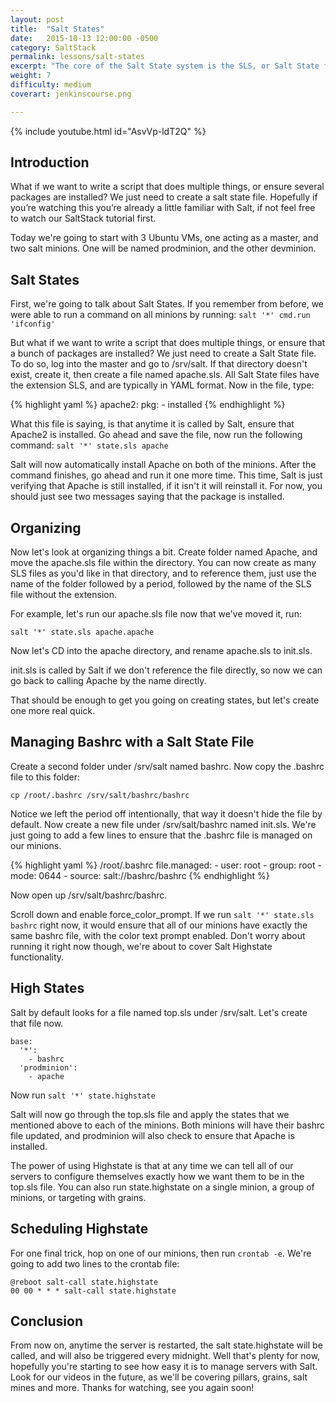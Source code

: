 ```yaml
---
layout: post
title:  "Salt States"
date:   2015-10-13 12:00:00 -0500
category: SaltStack
permalink: lessons/salt-states
excerpt: "The core of the Salt State system is the SLS, or Salt State file. The SLS is a representation of the state in which a system should be in, and is set up to contain this data in a simple format."
weight: 7
difficulty: medium
coverart: jenkinscourse.png

---
```

{% include youtube.html id="AsvVp-ldT2Q" %}

Introduction
------------
What if we want to write a script that does multiple things, or ensure several packages are installed? We just need to create a salt state file. Hopefully if you’re watching this you’re already a little familiar with Salt, if not feel free to watch our SaltStack tutorial first.

Today we're going to start with 3 Ubuntu VMs, one acting as a master, and two salt minions.
One will be named prodminion, and the other devminion.  

Salt States
-----------
First, we're going to talk about Salt States.  If you remember from before, we were able to run a command on all minions by running:
`salt '*' cmd.run 'ifconfig'`

But what if we want to write a script that does multiple things, or ensure that a bunch of packages are installed?  We just need to create a Salt State file.  To do so, log into the master and go to /srv/salt.  If that directory doesn't exist, create it, then create a file named apache.sls.  All Salt State files have the extension SLS, and are typically in YAML format.  Now in the file, type:

{% highlight yaml %}
apache2:
  pkg:
    - installed
{% endhighlight %}

What this file is saying, is that anytime it is called by Salt, ensure that Apache2 is installed.  Go ahead and save the file, now run the following command:
`salt '*' state.sls apache`

Salt will now automatically install Apache on both of the minions.  After the command finishes, go ahead and run it one more time.  This time, Salt is just verifying that Apache is still installed, if it isn't it will reinstall it.  For now, you should just see two messages saying that the package is installed.

Organizing
----------
Now let's look at organizing things a bit.  Create folder named Apache, and move the apache.sls file within the directory.  You can now create as many SLS files as you'd like in that directory, and to reference them, just use the name of the folder followed by a period, followed by the name of the SLS file without the extension.  

For example, let's run our apache.sls file now that we've moved it, run:

`salt '*' state.sls apache.apache`

Now let's CD into the apache directory, and rename apache.sls to init.sls.

init.sls is called by Salt if we don't reference the file directly, so now we can go back to calling Apache by the name directly.

That should be enough to get you going on creating states, but let's create one more real quick.

Managing Bashrc with a Salt State File
--------------------------------------
Create a second folder under /srv/salt named bashrc.  Now copy the .bashrc file to this folder:

`cp /root/.bashrc /srv/salt/bashrc/bashrc`

Notice we left the period off intentionally, that way it doesn't hide the file by default.  Now create a new file under /srv/salt/bashrc named init.sls.  We're just going to add a few lines to ensure that the .bashrc file is managed on our minions.

{% highlight yaml %}
/root/.bashrc
  file.managed:
    - user: root
    - group: root
    - mode: 0644
    - source: salt://bashrc/bashrc
{% endhighlight %}

Now open up /srv/salt/bashrc/bashrc.

Scroll down and enable force_color_prompt.  If we run `salt '*' state.sls bashrc` right now, it would ensure that all of our minions have exactly the same bashrc file, with the color text prompt enabled. Don't worry about running it right now though, we're about to cover Salt Highstate functionality.

High States
-----------
Salt by default looks for a file named top.sls under /srv/salt.  Let's create that file now.


~~~
base:
  '*':
    - bashrc
  'prodminion':
    - apache
~~~

Now run `salt '*' state.highstate`

Salt will now go through the top.sls file and apply the states that we mentioned above to each of the minions.  Both minions will have their bashrc file updated, and prodminion will also check to ensure that Apache is installed.

The power of using Highstate is that at any time we can tell all of our servers to configure themselves exactly how we want them to be in the top.sls file.  You can also run state.highstate on a single minion, a group of minions, or targeting with grains.  

Scheduling Highstate
--------------------
For one final trick, hop on one of our minions, then run `crontab -e`.  We're going to add two lines to the crontab file:

~~~
@reboot salt-call state.highstate
00 00 * * * salt-call state.highstate
~~~

Conclusion
----------
From now on, anytime the server is restarted, the salt state.highstate will be called, and will also be triggered every midnight.  Well that's plenty for now, hopefully you're starting to see how easy it is to manage servers with Salt.  Look for our videos in the future, as we'll be covering pillars, grains, salt mines and more.  Thanks for watching, see you again soon!
